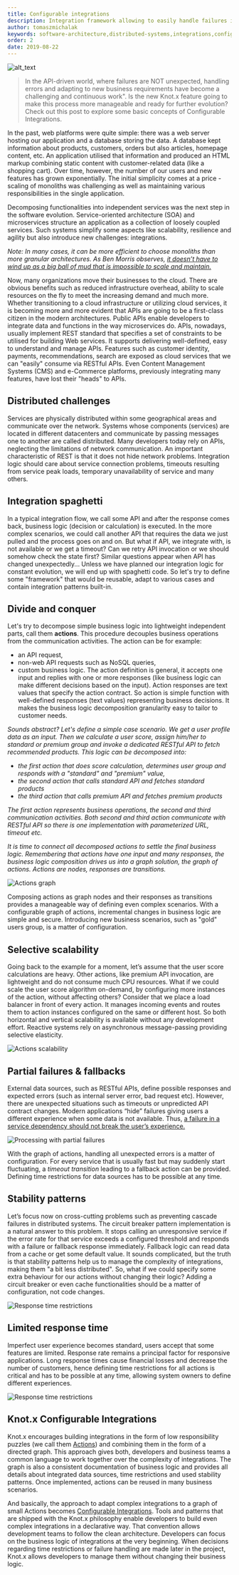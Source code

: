 ```yaml
---
title: Configurable integrations
description: Integration framework allowing to easily handle failures in distributed systems and new business requirements.
author: tomaszmichalak
keywords: software-architecture,distributed-systems,integrations,configurable-integrations
order: 2
date: 2019-08-22
---
```


![alt_text](/img/blog/configurable-integrations/hero-image.jpg)

> In the API-driven world, where failures are NOT unexpected, handling errors and adapting to new business requirements
    have become a challenging and continuous work". Is the new Knot.x feature going to make this process more manageable
    and ready for further evolution? Check out this post to explore some basic concepts of Configurable Integrations.

In the past, web platforms were quite simple: there was a web server hosting our application and a database storing the
data. A database kept information about products, customers, orders but also articles, homepage content, etc. An
application utilised that information and produced an HTML markup combining static content with customer-related data
(like a shopping cart). Over time, however, the number of our users and new features has grown exponentially. The
initial simplicity comes at a price - scaling of monoliths was challenging as well as maintaining various
responsibilities in the single application.

Decomposing functionalities into independent services was the next step in the software evolution. Service-oriented
architecture (SOA) and microservices structure an application as a collection of loosely coupled services. Such systems
simplify some aspects like scalability, resilience and agility but also introduce new challenges: integrations.

_Note: In many cases, it can be more efficient to choose monoliths than more granular architectures. As Ben Morris
observes,
[it doesn’t have to wind up as a big ball of mud that is impossible to scale and maintain.](https://www.ben-morris.com/whats-so-bad-about-monoliths-anyway/)_

Now, many organizations move their businesses to the cloud. There are obvious benefits such as reduced infrastructure
overhead, ability to scale resources on the fly to meet the increasing demand and much more. Whether transitioning to a
cloud infrastructure or utilizing cloud services, it is becoming more and more evident that APIs are going to be a
first-class citizen in the modern architectures. Public APIs enable developers to integrate data and functions in the
way microservices do. APIs, nowadays, usually implement REST standard that specifies a set of constraints to be utilised
for building Web services. It supports delivering well-defined, easy to understand and manage APIs. Features such as
customer identity, payments, recommendations, search are exposed as cloud services that we can "easily" consume via
RESTful APIs. Even Content Management Systems (CMS) and e-Commerce platforms, previously integrating many features, have
lost their "heads" to APIs.

## Distributed challenges

Services are physically distributed within some geographical areas and communicate over the network. Systems whose
components (services) are located in different datacenters and communicate by passing messages one to another are called
distributed. Many developers today rely on APIs, neglecting the limitations of network communication. An important
characteristic of REST is that it does not hide network problems. Integration logic should care about service connection
problems, timeouts resulting from service peak loads, temporary unavailability of service and many others.

## Integration spaghetti

In a typical integration flow, we call some API and after the response comes back, business logic (decision or
calculation) is executed. In the more complex scenarios, we could call another API that requires the data we just pulled
and the process goes on and on. But what if API, we integrate with, is not available or we get a timeout? Can we retry
API invocation or we should somehow check the state first? Similar questions appear when API has changed unexpectedly...
Unless we have planned our integration logic for constant evolution, we will end up with spaghetti code. So let's try to
define some "framework" that would be reusable, adapt to various cases and contain integration patterns built-in.

## Divide and conquer

Let's try to decompose simple business logic into lightweight independent parts, call them **actions**. This procedure
decouples business operations from the communication activities. The action can be for example:

- an API request,
- non-web API requests such as NoSQL queries,
- custom business logic. The action definition is general, it accepts one input and replies with one or more responses
  (like business logic can make different decisions based on the input). Action responses are text values that specify
  the action contract. So action is simple function with well-defined responses (text values) representing business
  decisions. It makes the business logic decomposition granularity easy to tailor to customer needs.

_Sounds abstract? Let's define a simple case scenario. We get a user profile data as an input. Then we calculate a user
score, assign him/her to standard or premium group and invoke a dedicated RESTful API to fetch recommended products.
This logic can be decomposed into:_

- _the first action that does score calculation, determines user group and responds with a "standard" and "premium"
  value,_
- _the second action that calls standard API and fetches standard products_
- _the third action that calls premium API and fetches premium products_

_The first action represents business operations, the second and third communication activities. Both second and third
action communicate with RESTful API so there is one implementation with parameterized URL, timeout etc._

_It is time to connect all decomposed actions to settle the final business logic. Remembering that actions have one
input and many responses, the business logic composition drives us into a graph solution, the graph of actions. Actions
are nodes, responses are transitions._

![Actions graph](/img/blog/configurable-integrations/knotx-ci-graph.jpg)

Composing actions as graph nodes and their responses as transitions provides a manageable way of defining even complex
scenarios. With a configurable graph of actions, incremental changes in business logic are simple and secure.
Introducing new business scenarios, such as "gold" users group, is a matter of configuration.

## Selective scalability

Going back to the example for a moment, let’s assume that the user score calculations are heavy. Other actions, like
premium API invocation, are lightweight and do not consume much CPU resources. What if we could scale the user score
algorithm on-demand, by configuring more instances of the action, without affecting others? Consider that we place a
load balancer in front of every action. It manages incoming events and routes them to action instances configured on the
same or different host. So both horizontal and vertical scalability is available without any development effort.
Reactive systems rely on asynchronous message-passing providing selective elasticity.

![Actions scalability](/img/blog/configurable-integrations/knotx-ci-scalability.jpg)

## Partial failures & fallbacks

External data sources, such as RESTful APIs, define possible responses and expected errors (such as internal server
error, bad request etc). However, there are unexpected situations such as timeouts or unpredicted API contract changes.
Modern applications “hide” failures giving users a different experience when some data is not available. Thus,
[a failure in a service dependency should not break the user’s experience.](https://medium.com/netflix-techblog/making-the-netflix-api-more-resilient-a8ec62159c2d)

![Processing with partial failures](/img/blog/configurable-integrations/knotx-ci-partial-failures.jpg)

With the graph of actions, handling all unexpected errors is a matter of configuration. For every service that is
usually fast but may suddenly start fluctuating, a _timeout transition_ leading to a fallback action can be provided.
Defining time restrictions for data sources has to be possible at any time.

## Stability patterns

Let’s focus now on cross-cutting problems such as preventing cascade failures in distributed systems. The circuit
breaker pattern implementation is a natural answer to this problem. It stops calling an unresponsive service if the
error rate for that service exceeds a configured threshold and responds with a failure or fallback response immediately.
Fallback logic can read data from a cache or get some default value. It sounds complicated, but the truth is that
stability patterns help us to manage the complexity of integrations, making them "a bit less distributed". So, what if
we could specify some extra behaviour for our actions without changing their logic? Adding a circuit breaker or even
cache functionalities should be a matter of configuration, not code changes.

![Response time restrictions](/img/blog/configurable-integrations/knotx-ci-behaviours.jpg)

## Limited response time

Imperfect user experience becomes standard, users accept that some features are limited. Response rate remains a
principal factor for responsive applications. Long response times cause financial losses and decrease the number of
customers, hence defining time restrictions for all actions is critical and has to be possible at any time, allowing
system owners to define different experiences.

![Response time restrictions](/img/blog/configurable-integrations/knotx-ci-time-restrictions.jpg)

## Knot.x Configurable Integrations

Knot.x encourages building integrations in the form of low responsibility puzzles (we call them
[Actions](https://github.com/Knotx/knotx-fragments/tree/master/handler/api#action)) and combining them in the form of a
directed graph. This approach gives both, developers and business teams a common language to work together over the
complexity of integrations. The graph is also a consistent documentation of business logic and provides all details
about integrated data sources, time restrictions and used stability patterns. Once implemented, actions can be reused in
many business scenarios.

And basically, the approach to adapt complex integrations to a graph of small Actions becomes
[Configurable Integrations](https://github.com/Knotx/knotx-fragments). Tools and patterns that are shipped with the
Knot.x philosophy enable developers to build even complex integrations in a declarative way. That convention allows
development teams to follow the clean architecture. Developers can focus on the business logic of integrations at the
very beginning. When decisions regarding time restrictions or failure handling are made later in the project, Knot.x
allows developers to manage them without changing their business logic.
